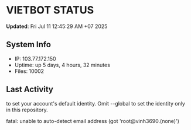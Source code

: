# VIETBOT STATUS
**Updated**: Fri Jul 11 12:45:29 AM +07 2025

## System Info
- IP: 103.77.172.150
- Uptime: up 5 days, 4 hours, 32 minutes
- Files: 10002

## Last Activity

to set your account's default identity.
Omit --global to set the identity only in this repository.

fatal: unable to auto-detect email address (got 'root@vinh3690.(none)')
